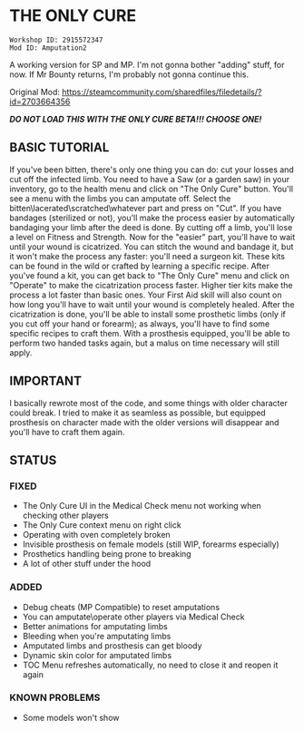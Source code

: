 # THE ONLY CURE
```
Workshop ID: 2915572347
Mod ID: Amputation2
```
A working version for SP and MP.
I'm not gonna bother "adding" stuff, for now.
If Mr Bounty returns, I'm probably not gonna continue this.

Original Mod: https://steamcommunity.com/sharedfiles/filedetails/?id=2703664356

**_DO NOT LOAD THIS WITH THE ONLY CURE BETA!!! CHOOSE ONE!_**


## BASIC TUTORIAL
If you've been bitten, there's only one thing you can do: cut your losses and cut off the infected limb. You need to have a Saw (or a garden saw) in your inventory, go to the health menu and click on "The Only Cure" button. You'll see a menu with the limbs you can amputate off. Select the bitten\lacerated\scratched\whatever part and press on "Cut". If you have bandages (sterilized or not), you'll make the process easier by automatically bandaging your limb after the deed is done. By cutting off a limb, you'll lose a level on Fitness and Strength. Now for the "easier" part, you'll have to wait until your wound is cicatrized. You can stitch the wound and bandage it, but it won't make the process any faster: you'll need a surgeon kit. These kits can be found in the wild or crafted by learning a specific recipe. After you've found a kit, you can get back to "The Only Cure" menu and click on "Operate" to make the cicatrization process faster. Higher tier kits make the process a lot faster than basic ones. Your First Aid skill will also count on how long you'll have to wait until your wound is completely healed. After the cicatrization is done, you'll be able to install some prosthetic limbs (only if you cut off your hand or forearm); as always, you'll have to find some specific recipes to craft them. With a prosthesis equipped, you'll be able to perform two handed tasks again, but a malus on time necessary will still apply.


## IMPORTANT
I basically rewrote most of the code, and some things with older character could break. I tried to make it as seamless as possible, but equipped prosthesis on character made with the older versions will disappear and you'll have to craft them again.

## STATUS
### FIXED
- The Only Cure UI in the Medical Check menu not working when checking other players
- The Only Cure context menu on right click
- Operating with oven completely broken
- Invisible prosthesis on female models (still WIP, forearms especially)
- Prosthetics handling being prone to breaking
- A lot of other stuff under the hood
### ADDED
- Debug cheats (MP Compatible) to reset amputations
- You can amputate\operate other players via Medical Check
- Better animations for amputating limbs
- Bleeding when you're amputating limbs
- Amputated limbs and prosthesis can get bloody
- Dynamic skin color for amputated limbs
- TOC Menu refreshes automatically, no need to close it and reopen it again
### KNOWN PROBLEMS
- Some models won't show
